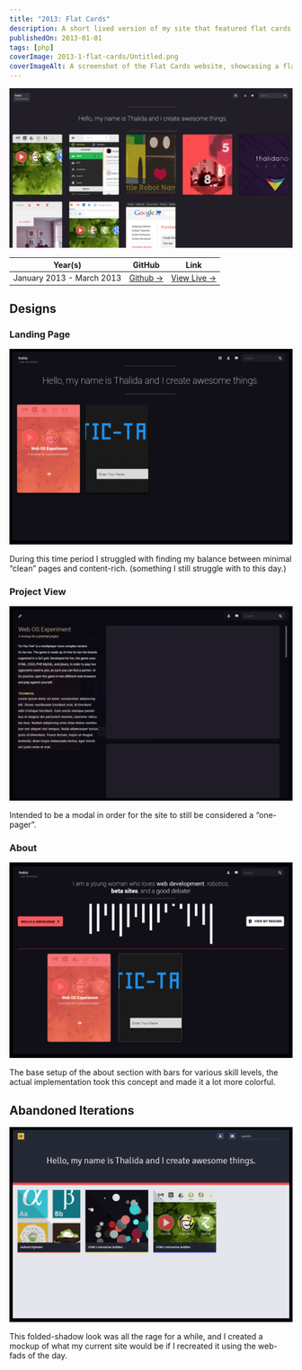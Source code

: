 ```yaml
---
title: "2013: Flat Cards"
description: A short lived version of my site that featured flat cards, because that's all the rage
publishedOn: 2013-01-01
tags: [php]
coverImage: 2013-1-flat-cards/Untitled.png
coverImageAlt: A screenshot of the Flat Cards website, showcasing a flat card design with a clean, minimal aesthetic.
---
```


![Untitled](2013-1-flat-cards/Untitled.png)

| **Year(s)** | **GitHub** | **Link** |
| ----------- | --------- | -------- |
| January 2013 - March 2013 | [Github →](https://github.com/thalida/thalida.com/tree/v-2013-1) | [View Live →](https://2013-1.v.thalida.com) |

## Designs

### Landing Page

![Untitled](2013-1-flat-cards/Untitled%201.png)

During this time period I struggled with finding my balance between minimal “clean” pages and content-rich. (something I still struggle with to this day.)

### Project View

![Untitled](2013-1-flat-cards/Untitled%202.png)

Intended to be a modal in order for the site to still be considered a “one-pager”.

### About

![Untitled](2013-1-flat-cards/Untitled%203.png)

The base setup of the about section with bars for various skill levels, the actual implementation took this concept and made it a lot more colorful.

## Abandoned Iterations

![Untitled](2013-1-flat-cards/Untitled%204.png)

This folded-shadow look was all the rage for a while, and I created a mockup of what my current site would be if I recreated it using the web-fads of the day.
